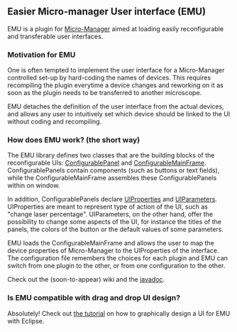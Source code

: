 ## Easier Micro-manager User interface (EMU)

EMU is a plugin for [Micro-Manager](https://micro-manager.org/wiki/Micro-Manager) aimed at loading easily reconfigurable and transferable user interfaces. 

### Motivation for EMU

One is often tempted to implement the user interface for a Micro-Manager controlled set-up by hard-coding the names of devices. This requires recompiling the plugin everytime a device changes and reworking on it as soon as the plugin needs to be transferred to another microscope.

EMU detaches the definition of the user interface from the actual devices, and allows any user to intuitively set which device should be linked to the UI without coding and recompiling.  

### How does EMU work? (the short way)

The EMU library defines two classes that are the building blocks of the reconfigurable UIs: [ConfigurablePanel](https://jdeschamps.github.io/EMU/main/java/embl/rieslab/emu/ui/ConfigurablePanel.html) and [ConfigurableMainFrame](https://jdeschamps.github.io/EMU/main/java/embl/rieslab/emu/ui/ConfigurableMainFrame.html). ConfigurablePanels contain components (such as buttons or text fields), while the ConfigurableMainFrame assembles these ConfigurablePanels within on window.

In addition, ConfigurablePanels declare [UIProperties](https://jdeschamps.github.io/EMU/main/java/embl/rieslab/emu/ui/uiproperties/UIProperty.html) and [UIParameters](https://jdeschamps.github.io/EMU/main/java/embl/rieslab/emu/ui/uiparameters/UIParameter.html). UIProperties are meant to represent type of action of the UI, such as "change laser percentage". UIParameters, on the other hand, offer the possibility to change some aspects of the UI, for instance the titles of the panels, the colors of the button or the default values of some parameters.

EMU loads the ConfigurableMainFrame and allows the user to map the device properties of Micro-Manager to the UIProperties of the interface. The configuration file remembers the choices for each plugin and EMU can switch from one plugin to the other, or from one configuration to the other.

Check out the (soon-to-appear) wiki and the [javadoc](https://jdeschamps.github.io/EMU).

### Is EMU compatible with drag and drop UI design?

Absolutely! Check out [the tutorial](tutorial) on how to graphically design a UI for EMU with Eclipse.

